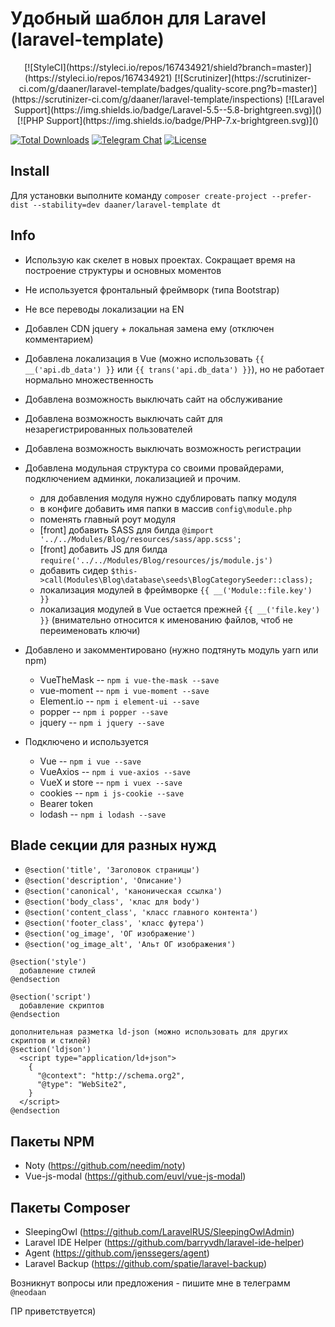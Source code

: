 # Удобный шаблон для Laravel (laravel-template)

<p align="center">
  [![StyleCI](https://styleci.io/repos/167434921/shield?branch=master)](https://styleci.io/repos/167434921)
  [![Scrutinizer](https://scrutinizer-ci.com/g/daaner/laravel-template/badges/quality-score.png?b=master)](https://scrutinizer-ci.com/g/daaner/laravel-template/inspections)
  [![Laravel Support](https://img.shields.io/badge/Laravel-5.5--5.8-brightgreen.svg)]()
  [![PHP Support](https://img.shields.io/badge/PHP-7.x-brightgreen.svg)]()

  [![Total Downloads](https://poser.pugx.org/daaner/laravel-template/downloads)](https://packagist.org/packages/daaner/laravel-template)
  [![Telegram Chat](https://img.shields.io/badge/telegram-chat-blue.svg)](https://t.me/neodaan)
  [![License](https://poser.pugx.org/daaner/laravel-template/license)](https://packagist.org/packages/daaner/laravel-template)
</p>

## Install
Для установки выполните команду `composer create-project --prefer-dist --stability=dev daaner/laravel-template dt`


## Info
- Использую как скелет в новых проектах. Сокращает время на построение структуры и основных моментов
- Не используется фронтальный фреймворк (типа Bootstrap)
- Не все переводы локализации на EN
- Добавлен CDN jquery + локальная замена ему (отключен комментарием)
- Добавлена локализация в Vue (можно использовать `{{ __('api.db_data') }}` или `{{ trans('api.db_data') }}`), но не работает нормально множественность
- Добавлена возможность выключать сайт на обслуживание
- Добавлена возможность выключать сайт для незарегистрированных пользователей
- Добавлена возможность выключать возможность регистрации
- Добавлена модульная структура со своими провайдерами, подключением админки, локализацией и прочим.
  * для добавления модуля нужно сдублировать папку модуля
  * в конфиге добавить имя папки в массив `config\module.php`
  * поменять главный роут модуля
  * [front] добавить SASS для билда `@import '../../Modules/Blog/resources/sass/app.scss';`
  * [front] добавить JS для билда `require('../../Modules/Blog/resources/js/module.js')`
  * добавить сидер `$this->call(Modules\Blog\database\seeds\BlogCategorySeeder::class);`
  * локализация модулей в фреймворке `{{ __('Module::file.key') }}`
  * локализация модулей в Vue остается прежней `{{ __('file.key') }}` (внимательно относится к именованию файлов, чтоб не переименовать ключи)

- Добавлено и закомментировано (нужно подтянуть модуль yarn или npm)
  * VueTheMask -- `npm i vue-the-mask --save`
  * vue-moment -- `npm i vue-moment --save`
  * Element.io -- `npm i element-ui --save`
  * popper -- `npm i popper --save`
  * jquery -- `npm i jquery --save`

- Подключено и используется
  * Vue -- `npm i vue --save`
  * VueAxios -- `npm i vue-axios --save`
  * VueX и store -- `npm i vuex --save`
  * cookies -- `npm i js-cookie --save`
  * Bearer token
  * lodash -- `npm i lodash --save`


## Blade секции для разных нужд
- `@section('title', 'Заголовок страницы')`
- `@section('description', 'Описание')`
- `@section('canonical', 'каноническая ссылка')`
- `@section('body_class', 'клас для body')`
- `@section('content_class', 'класс главного контента')`
- `@section('footer_class', 'класс футера')`
- `@section('og_image', 'ОГ изображение')`
- `@section('og_image_alt', 'Альт ОГ изображения')`

```
@section('style')
  добавление стилей
@endsection

@section('script')
  добавление скриптов
@endsection

дополнительная разметка ld-json (можно использовать для других скриптов и стилей)
@section('ldjson')
  <script type="application/ld+json">
    {
      "@context": "http://schema.org2",
      "@type": "WebSite2",
    }
  </script>
@endsection
```

## Пакеты NPM
- Noty (https://github.com/needim/noty)
- Vue-js-modal (https://github.com/euvl/vue-js-modal)


## Пакеты Composer
- SleepingOwl (https://github.com/LaravelRUS/SleepingOwlAdmin)
- Laravel IDE Helper (https://github.com/barryvdh/laravel-ide-helper)
- Agent (https://github.com/jenssegers/agent)
- Laravel Backup (https://github.com/spatie/laravel-backup)


Возникнут вопросы или предложения - пишите мне в телеграмм `@neodaan`

ПР приветствуется)

